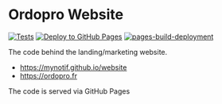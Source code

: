 # Ordopro Website

[![Tests](https://github.com/mynotif/website/actions/workflows/tests.yml/badge.svg)](https://github.com/mynotif/website/actions/workflows/tests.yml)
[![Deploy to GitHub Pages](https://github.com/mynotif/website/actions/workflows/deploy.yml/badge.svg)](https://github.com/mynotif/website/actions/workflows/deploy.yml)
[![pages-build-deployment](https://github.com/mynotif/website/actions/workflows/pages/pages-build-deployment/badge.svg)](https://github.com/mynotif/website/actions/workflows/pages/pages-build-deployment)

The code behind the landing/marketing website.

- <https://mynotif.github.io/website>
- <https://ordopro.fr>

The code is served via GitHub Pages
